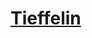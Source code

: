 ﻿---
!LinkItem
Link: tiefling_hd.md
NameLink: <!--NameLink-->[Tieffelin](hd_tiefling.md)<!--/NameLink-->
Id: races_hd.md#tieffelin
ParentLink: races_hd.md#races
Name: Tieffelin
ParentName: Races
AltName: '[Tiefling](#)'
Attributes: {}
---




# [Tieffelin](hd_tiefling.md)




